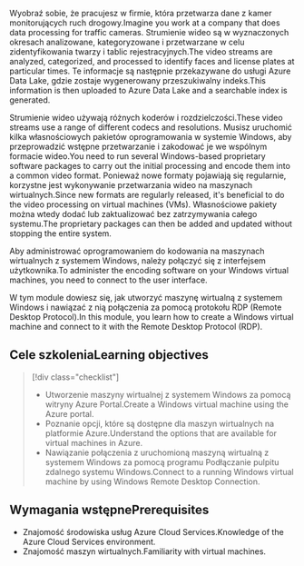 <span data-ttu-id="f8c7e-101">Wyobraź sobie, że pracujesz w firmie, która przetwarza dane z kamer monitorujących ruch drogowy.</span><span class="sxs-lookup"><span data-stu-id="f8c7e-101">Imagine you work at a company that does data processing for traffic cameras.</span></span> <span data-ttu-id="f8c7e-102">Strumienie wideo są w wyznaczonych okresach analizowane, kategoryzowane i przetwarzane w celu zidentyfikowania twarzy i tablic rejestracyjnych.</span><span class="sxs-lookup"><span data-stu-id="f8c7e-102">The video streams are analyzed, categorized, and processed to identify faces and license plates at particular times.</span></span> <span data-ttu-id="f8c7e-103">Te informacje są następnie przekazywane do usługi Azure Data Lake, gdzie zostaje wygenerowany przeszukiwalny indeks.</span><span class="sxs-lookup"><span data-stu-id="f8c7e-103">This information is then uploaded to Azure Data Lake and a searchable index is generated.</span></span>

<span data-ttu-id="f8c7e-104">Strumienie wideo używają różnych koderów i rozdzielczości.</span><span class="sxs-lookup"><span data-stu-id="f8c7e-104">These video streams use a range of different codecs and resolutions.</span></span> <span data-ttu-id="f8c7e-105">Musisz uruchomić kilka własnościowych pakietów oprogramowania w systemie Windows, aby przeprowadzić wstępne przetwarzanie i zakodować je we wspólnym formacie wideo.</span><span class="sxs-lookup"><span data-stu-id="f8c7e-105">You need to run several Windows-based proprietary software packages to carry out the initial processing and encode them into a common video format.</span></span> <span data-ttu-id="f8c7e-106">Ponieważ nowe formaty pojawiają się regularnie, korzystne jest wykonywanie przetwarzania wideo na maszynach wirtualnych.</span><span class="sxs-lookup"><span data-stu-id="f8c7e-106">Since new formats are regularly released, it's beneficial to do the video processing on virtual machines (VMs).</span></span> <span data-ttu-id="f8c7e-107">Własnościowe pakiety można wtedy dodać lub zaktualizować bez zatrzymywania całego systemu.</span><span class="sxs-lookup"><span data-stu-id="f8c7e-107">The proprietary packages can then be added and updated without stopping the entire system.</span></span>

<span data-ttu-id="f8c7e-108">Aby administrować oprogramowaniem do kodowania na maszynach wirtualnych z systemem Windows, należy połączyć się z interfejsem użytkownika.</span><span class="sxs-lookup"><span data-stu-id="f8c7e-108">To administer the encoding software on your Windows virtual machines, you need to connect to the user interface.</span></span>

<span data-ttu-id="f8c7e-109">W tym module dowiesz się, jak utworzyć maszynę wirtualną z systemem Windows i nawiązać z nią połączenia za pomocą protokołu RDP (Remote Desktop Protocol).</span><span class="sxs-lookup"><span data-stu-id="f8c7e-109">In this module, you learn how to create a Windows virtual machine and connect to it with the Remote Desktop Protocol (RDP).</span></span>

## <a name="learning-objectives"></a><span data-ttu-id="f8c7e-110">Cele szkolenia</span><span class="sxs-lookup"><span data-stu-id="f8c7e-110">Learning objectives</span></span>
> [!div class="checklist"]
> * <span data-ttu-id="f8c7e-111">Utworzenie maszyny wirtualnej z systemem Windows za pomocą witryny Azure Portal.</span><span class="sxs-lookup"><span data-stu-id="f8c7e-111">Create a Windows virtual machine using the Azure portal.</span></span>
> * <span data-ttu-id="f8c7e-112">Poznanie opcji, które są dostępne dla maszyn wirtualnych na platformie Azure.</span><span class="sxs-lookup"><span data-stu-id="f8c7e-112">Understand the options that are available for virtual machines in Azure.</span></span>
> * <span data-ttu-id="f8c7e-113">Nawiązanie połączenia z uruchomioną maszyną wirtualną z systemem Windows za pomocą programu Podłączanie pulpitu zdalnego systemu Windows.</span><span class="sxs-lookup"><span data-stu-id="f8c7e-113">Connect to a running Windows virtual machine by using Windows Remote Desktop Connection.</span></span>

## <a name="prerequisites"></a><span data-ttu-id="f8c7e-114">Wymagania wstępne</span><span class="sxs-lookup"><span data-stu-id="f8c7e-114">Prerequisites</span></span>

- <span data-ttu-id="f8c7e-115">Znajomość środowiska usług Azure Cloud Services.</span><span class="sxs-lookup"><span data-stu-id="f8c7e-115">Knowledge of the Azure Cloud Services environment.</span></span>
- <span data-ttu-id="f8c7e-116">Znajomość maszyn wirtualnych.</span><span class="sxs-lookup"><span data-stu-id="f8c7e-116">Familiarity with virtual machines.</span></span>
